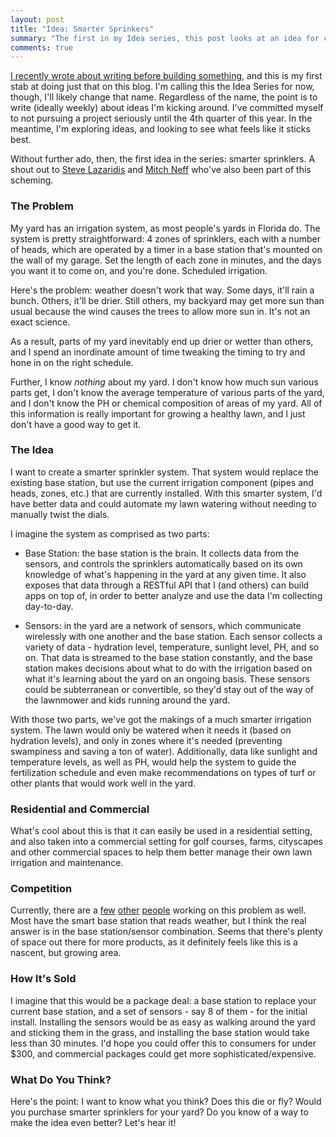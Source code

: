 ```yaml
---
layout: post
title: "Idea: Smarter Sprinkers"
summary: "The first in my Idea series, this post looks at an idea for creating better irrigation systems for home and commercial use."
comments: true
---
```


[I recently wrote about writing before building something](http://justindavis.co/2015/07/06/before-you-build-write/), and this is my first stab at doing just that on this blog. I'm calling this the Idea Series for now, though, I'll likely change that name. Regardless of the name, the point is to write (ideally weekly) about ideas I'm kicking around. I've committed myself to not pursuing a project seriously until the 4th quarter of this year. In the meantime, I'm exploring ideas, and looking to see what feels like it sticks best.

Without further ado, then, the first idea in the series: smarter sprinklers. A shout out to [Steve Lazaridis](http://www.twitter.com/SteveLazaridis) and [Mitch Neff](http://www.twitter.com/MitchNeff) who've also been part of this scheming.

### The Problem

My yard has an irrigation system, as most people's yards in Florida do. The system is pretty straightforward: 4 zones of sprinklers, each with a number of heads, which are operated by a timer in a base station that's mounted on the wall of my garage. Set the length of each zone in minutes, and the days you want it to come on, and you're done. Scheduled irrigation.

Here's the problem: weather doesn't work that way. Some days, it'll rain a bunch. Others, it'll be drier. Still others, my backyard may get more sun than usual because the wind causes the trees to allow more sun in. It's not an exact science.

As a result, parts of my yard inevitably end up drier or wetter than others, and I spend an inordinate amount of time tweaking the timing to try and hone in on the right schedule.

Further, I know _nothing_ about my yard. I don't know how much sun various parts get, I don't know the average temperature of various parts of the yard, and I don't know the PH or chemical composition of areas of my yard. All of this information is really important for growing a healthy lawn, and I just don't have a good way to get it.

### The Idea

I want to create a smarter sprinkler system. That system would replace the existing base station, but use the current irrigation component (pipes and heads, zones, etc.) that are currently installed. With this smarter system, I'd have better data and could automate my lawn watering without needing to manually twist the dials.

I imagine the system as comprised as two parts:

- Base Station: the base station is the brain. It collects data from the sensors, and controls the sprinklers automatically based on its own knowledge of what's happening in the yard at any given time. It also exposes that data through a RESTful API that I (and others) can build apps on top of, in order to better analyze and use the data I'm collecting day-to-day.

- Sensors: in the yard are a network of sensors, which communicate wirelessly with one another and the base station. Each sensor collects a variety of data - hydration level, temperature, sunlight level, PH, and so on. That data is streamed to the base station constantly, and the base station makes decisions about what to do with the irrigation based on what it's learning about the yard on an ongoing basis. These sensors could be subterranean or convertible, so they'd stay out of the way of the lawnmower and kids running around the yard.

With those two parts, we've got the makings of a much smarter irrigation system. The lawn would only be watered when it needs it (based on hydration levels), and only in zones where it's needed (preventing swampiness and saving a ton of water). Additionally, data like sunlight and temperature levels, as well as PH, would help the system to guide the fertilization schedule and even make recommendations on types of turf or other plants that would work well in the yard.

### Residential and Commercial

What's cool about this is that it can easily be used in a residential setting, and also taken into a commercial setting for golf courses, farms, cityscapes and other commercial spaces to help them better manage their own lawn irrigation and maintenance.

### Competition

Currently, there are a [few](http://amzn.to/1NPeGsK) [other](http://amzn.to/1eH5rzg) [people](http://amzn.to/1eH5yuG) working on this problem as well. Most have the smart base station that reads weather, but I think the real answer is in the base station/sensor combination. Seems that there's plenty of space out there for more products, as it definitely feels like this is a nascent, but growing area.

### How It's Sold

I imagine that this would be a package deal: a base station to replace your current base station, and a set of sensors - say 8 of them - for the initial install. Installing the sensors would be as easy as walking around the yard and sticking them in the grass, and installing the base station would take less than 30 minutes. I'd hope you could offer this to consumers for under $300, and commercial packages could get more sophisticated/expensive.

### What Do You Think?

Here's the point: I want to know what you think? Does this die or fly? Would you purchase smarter sprinklers for your yard? Do you know of a way to make the idea even better? Let's hear it!
